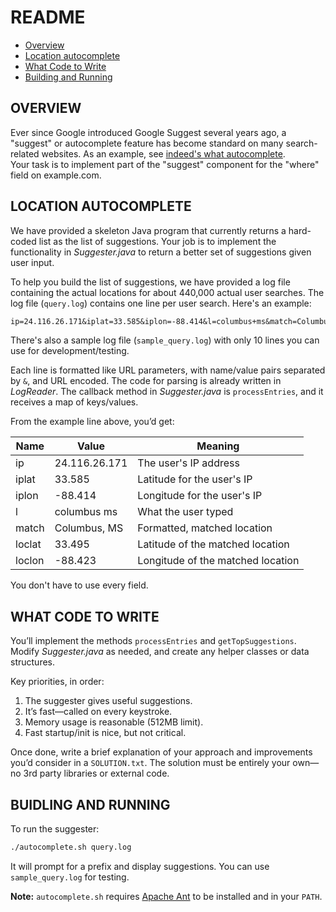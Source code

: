 # README

- [Overview](#overview)
- [Location autocomplete](#location-autocomplete)
- [What Code to Write](#what-code-to-write)
- [Building and Running](#building-and-running)

## OVERVIEW

Ever since Google introduced Google Suggest several years ago, a "suggest" or autocomplete feature has become standard on many search-related websites. As an example, see [indeed's what autocomplete](images/autocomplete.png).  
Your task is to implement part of the "suggest" component for the "where" field on example.com.

## LOCATION AUTOCOMPLETE

We have provided a skeleton Java program that currently returns a hard-coded list as the list of suggestions. Your job is to implement the functionality in *Suggester.java* to return a better set of suggestions given user input.

To help you build the list of suggestions, we have provided a log file containing the actual locations for about 440,000 actual user searches. The log file (`query.log`) contains one line per user search. Here's an example:

```txt
ip=24.116.26.171&iplat=33.585&iplon=-88.414&l=columbus+ms&match=Columbus%2C+MS&loclat=33.495&loclon=-88.423
```

There's also a sample log file (`sample_query.log`) with only 10 lines you can use for development/testing.

Each line is formatted like URL parameters, with name/value pairs separated by `&`, and URL encoded. The code for parsing is already written in *LogReader*. The callback method in *Suggester.java* is `processEntries`, and it receives a map of keys/values.

From the example line above, you’d get:

| Name   | Value           | Meaning                                 |
|--------|------------------|-----------------------------------------|
| ip     | 24.116.26.171    | The user's IP address                   |
| iplat  | 33.585           | Latitude for the user's IP              |
| iplon  | -88.414          | Longitude for the user's IP             |
| l      | columbus ms      | What the user typed                     |
| match  | Columbus, MS     | Formatted, matched location             |
| loclat | 33.495           | Latitude of the matched location        |
| loclon | -88.423          | Longitude of the matched location       |

You don't have to use every field.

## WHAT CODE TO WRITE

You’ll implement the methods `processEntries` and `getTopSuggestions`. Modify *Suggester.java* as needed, and create any helper classes or data structures.

Key priorities, in order:

1. The suggester gives useful suggestions.
2. It’s fast—called on every keystroke.
3. Memory usage is reasonable (512MB limit).
4. Fast startup/init is nice, but not critical.

Once done, write a brief explanation of your approach and improvements you’d consider in a `SOLUTION.txt`. The solution must be entirely your own—no 3rd party libraries or external code.

## BUIDLING AND RUNNING

To run the suggester:

```sh
./autocomplete.sh query.log
```

It will prompt for a prefix and display suggestions. You can use `sample_query.log` for testing.

**Note:** `autocomplete.sh` requires [Apache Ant](http://ant.apache.org/) to be installed and in your `PATH`.
